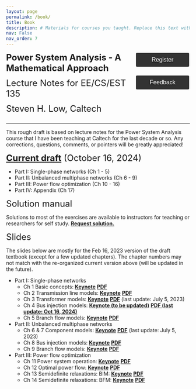 ```yaml
---
layout: page
permalink: /book/
title: Book
description: # Materials for courses you taught. Replace this text with your description.
nav: False
nav_order: 7
---
```

<style>
    .styled-button {
        display: block;
        width: 150px; /* Fixed width */
        padding: 10px 20px;
        background-color: #333; /* Dark gray background */
        color: white; /* White text */
        text-align: center;
        text-decoration: none;
        font-size: 16px;
        border-radius: 5px;
        border: 2px solid white; /* White border */
        cursor: pointer;
        transition: background-color 0.3s, color 0.3s; /* Smooth transition */
        margin-bottom: 20px; /* Margin between buttons */
    }

    /* Button hover effect */
    .styled-button:hover {
        background-color: white; /* White background on hover */
        color: black; /* Black text on hover */
    }
</style>
<div id="container" style="display: flex; justify-content: space-between; align-items: flex-start; text-align: left;">
    <div id="content" style="flex: 1;">
        <div id="jump1" style="margin-bottom: 12px;">
            <font size='5.5' id="OPF"><b>Power System Analysis - A Mathematical Approach</b></font>
        </div>
        <div id="jump2" style="margin-bottom: 12px;">
            <font size='5.5' id="OPF">Lecture Notes for EE/CS/EST 135</font>
        </div>
        <div id="jump3" style="margin-bottom: 12px;">
            <font size='5.5' id="OPF">Steven H. Low, Caltech</font>
        </div>
    </div>
    <div id="buttons" style="flex: 0; display: flex; flex-direction: column; align-items: center;">
        <a href="https://form.jotform.com/221144847455155" target="_blank">
        <button class="styled-button">Register</button>
        </a>
        <a href="https://form.jotform.com/220081838982159" target="_blank">
        <button class="styled-button">Feedback</button>
        </a>
    </div>
</div>
<hr>

This rough draft is based on lecture notes for the Power System Analysis course that I have been teaching at Caltech for the last decade or so. Any corrections, questions, comments, or pointers will be greatly appreciated!

<div id="jump1" style="margin-bottom: 12px;"><font size='5.5' id = "OPF"><a target = "_blank" href='../assets/book/PSA-202410/Low-PSA-v20241016.pdf'><b>Current draft</b></a> (October 16, 2024)</font></div>

- Part I: Single-phase networks (Ch 1 - 5)
- Part II: Unbalanced multiphase networks (Ch 6 - 9)
- Part III: Power flow optimization (Ch 10 - 16)
- Part IV: Appendix (Ch 17)

<div id="jump1" style="margin-bottom: 12px;"><font size='5.5' id = "OPF">Solution manual</font></div>

Solutions to most of the exercises are available to instructors for teaching or researchers for self study.  <a target = "_blank" href='https://form.jotform.com/230617373015146'><b>Request solution.</b></a>

<div id="jump1" style="margin-bottom: 12px;"><font size='5.5' id = "OPF">Slides</font></div>

The slides below are mostly for the Feb 16, 2023 version of the draft textbook (except for a few updated chapters).  The chapter numbers may not match with the re-organized current version above (will be updated in the future).

- Part I: Single-phase networks
    - Ch 1 Basic concepts: <a target = "_blank" download href='../assets/keynotes/Low-Ch1-BasicConcepts-202109.key'><b>Keynote</b></a>  <a target = "_blank" href='../assets/book/Low-Ch1-BasicConcepts-202209.pdf'><b>PDF</b></a> 
    - Ch 2 Transmission line models: <a target = "_blank" download href='../assets/keynotes/Low-Ch2-LineModels-202109.key'><b>Keynote</b></a>  <a target = "_blank" href='../assets/book/Low-Ch2-LineModels-202109.pdf'><b>PDF</b></a> 
    - Ch 3 Transformer models: <a target = "_blank" download href='../assets/keynotes/Low-Ch3-Transformers-202109.key'><b>Keynote</b></a>  <a target = "_blank" href='../assets/book/Low-Ch3-Transformers-202307.pdf'><b>PDF</b></a>  (last update: July 5, 2023)
    - Ch 4 Bus injection models: <a target = "_blank" download href='../assets/book/slides-202410/Low-PSAslides-Ch4-BIM-202410.key'><b>Keynote (to be updated)</b></a>  <a target = "_blank" href='../assets/book/slides-202410/Low-PSAslides-Ch4-BIM-202410.pdf'><b>PDF (last update: Oct 16, 2024)</b></a> 
    - Ch 5 Branch flow models: <a target = "_blank" download href='../assets/keynotes/Low-Ch6-BFM-202109.key'><b>Keynote</b></a>  <a target = "_blank" href='../assets/book/Low-Ch6-BFM-202211.pdf'><b>PDF</b></a> 
- Part II: Unbalanced multiphase networks
    - Ch 6 & 7 Component models: <a target = "_blank" download href='../assets/keynotes/Low-Ch8-Unbalanced-Components-202208.key'><b>Keynote</b></a>  <a target = "_blank" href='../assets/book/Low-Ch8-Unbalanced-Components-202307.pdf'><b>PDF</b></a>  (last update: July 5, 2023)
    - Ch 8 Bus injection models: <a target = "_blank" download href='../assets/keynotes/Low-Ch9-Unbalanced-BIM-202208.key'><b>Keynote</b></a>  <a target = "_blank" href='../assets/book/Low-Ch9-Unbalanced-BIM-202211.pdf'><b>PDF</b></a> 
    - Ch 9 Branch flow models: <a target = "_blank" download href='../assets/keynotes/Low-Ch10-Unbalanced-BFM-202208.key'><b>Keynote</b></a>  <a target = "_blank" href='../assets/book/Low-Ch10-Unbalanced-BFM-202212.pdf'><b>PDF</b></a> 
- Part III: Power flow optimization
    - Ch 11 Power system operation: <a target = "_blank" download href='../assets/keynotes/Low-Ch11-PSOperation-202109.key'><b>Keynote</b></a>  <a target = "_blank" href='../assets/book/Low-Ch11-PSOperation-202212.pdf'><b>PDF</b></a> 
    - Ch 12 Optimal power flow: <a target = "_blank" download href='../assets/keynotes/Low-Ch12-OPF-202301.key'><b>Keynote</b></a>  <a target = "_blank" href='../assets/book/Low-Ch12-OPF-202301.pdf'><b>PDF</b></a> 
    - Ch 13 Semidefinite relaxations: BIM: <a target = "_blank" download href='../assets/keynotes/Low-Ch13-BIMrelaxation-202301.key'><b>Keynote</b></a>  <a target = "_blank" href='../assets/book/Low-Ch13-BIMrelaxation-202302.pdf'><b>PDF</b></a> 
    - Ch 14 Semidefinite relaxations: BFM: <a target = "_blank" download href='../assets/keynotes/Low-Ch14-BFMrelaxation-202302.key'><b>Keynote</b></a>  <a target = "_blank" href='../assets/book/Low-Ch14-BFMrelaxation-202302.pdf'><b>PDF</b></a> 
